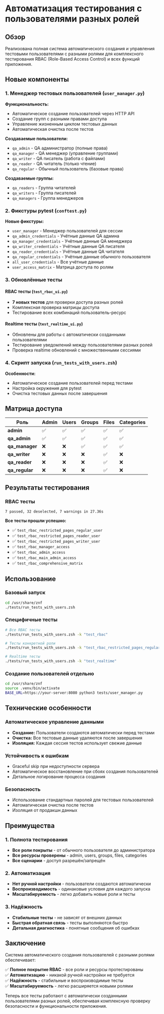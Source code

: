 # Автоматизация тестирования с пользователями разных ролей

## Обзор

Реализована полная система автоматического создания и управления тестовыми пользователями с разными ролями для комплексного тестирования RBAC (Role-Based Access Control) и всех функций приложения.

## Новые компоненты

### 1. Менеджер тестовых пользователей (`user_manager.py`)

**Функциональность:**

- Автоматическое создание пользователей через HTTP API
- Создание групп с разными правами доступа
- Управление жизненным циклом тестовых данных
- Автоматическая очистка после тестов

**Создаваемые пользователи:**

- `qa_admin` - QA администратор (полные права)
- `qa_manager` - QA менеджер (управление группами)
- `qa_writer` - QA писатель (работа с файлами)
- `qa_reader` - QA читатель (только чтение)
- `qa_regular` - Обычный пользователь (базовые права)

**Создаваемые группы:**

- `qa_readers` - Группа читателей
- `qa_writers` - Группа писателей
- `qa_managers` - Группа менеджеров

### 2. Фикстуры pytest (`conftest.py`)

**Новые фикстуры:**

- `user_manager` - Менеджер пользователей для сессии
- `qa_admin_credentials` - Учётные данные QA админа
- `qa_manager_credentials` - Учётные данные QA менеджера
- `qa_writer_credentials` - Учётные данные QA писателя
- `qa_reader_credentials` - Учётные данные QA читателя
- `qa_regular_credentials` - Учётные данные обычного пользователя
- `all_user_credentials` - Все учётные данные
- `user_access_matrix` - Матрица доступа по ролям

### 3. Обновлённые тесты

#### RBAC тесты (`test_rbac_ui.py`)

- **7 новых тестов** для проверки доступа разных ролей
- Комплексная проверка матрицы доступа
- Тестирование всех комбинаций пользователь-ресурс

#### Realtime тесты (`test_realtime_ui.py`)

- Обновлены для работы с автоматически созданными пользователями
- Тестирование уведомлений между пользователями разных ролей
- Проверка realtime обновлений с множественными сессиями

### 4. Скрипт запуска (`run_tests_with_users.zsh`)

**Особенности:**

- Автоматическое создание пользователей перед тестами
- Настройка окружения для pytest
- Очистка тестовых данных после завершения

## Матрица доступа

| Роль           | Admin | Users | Groups | Files | Categories |
| -------------- | ----- | ----- | ------ | ----- | ---------- |
| **admin**      | ✅    | ✅    | ✅     | ✅    | ✅         |
| **qa_admin**   | ✅    | ✅    | ✅     | ✅    | ✅         |
| **qa_manager** | ❌    | ❌    | ✅     | ✅    | ✅         |
| **qa_writer**  | ❌    | ❌    | ❌     | ✅    | ❌         |
| **qa_reader**  | ❌    | ❌    | ❌     | ✅    | ❌         |
| **qa_regular** | ❌    | ❌    | ❌     | ✅    | ❌         |

## Результаты тестирования

### RBAC тесты

```
7 passed, 32 deselected, 7 warnings in 27.36s
```

**Все тесты прошли успешно:**

- ✅ `test_rbac_restricted_pages_regular_user`
- ✅ `test_rbac_restricted_pages_reader_user`
- ✅ `test_rbac_restricted_pages_writer_user`
- ✅ `test_rbac_manager_access`
- ✅ `test_rbac_admin_access`
- ✅ `test_rbac_main_admin_access`
- ✅ `test_rbac_comprehensive_matrix`

## Использование

### Базовый запуск

```bash
cd /usr/share/znf
./tests/run_tests_with_users.zsh
```

### Специфичные тесты

```bash
# Все RBAC тесты
./tests/run_tests_with_users.zsh -k "test_rbac"

# Тесты конкретной роли
./tests/run_tests_with_users.zsh -k "test_rbac_restricted_pages_regular_user"

# Realtime тесты
./tests/run_tests_with_users.zsh -k "test_realtime"
```

### Создание пользователей отдельно

```bash
cd /usr/share/znf
source .venv/bin/activate
BASE_URL=https://your-server:8080 python3 tests/user_manager.py
```

## Технические особенности

### Автоматическое управление данными

- **Создание:** Пользователи создаются автоматически перед тестами
- **Очистка:** Все тестовые данные удаляются после завершения
- **Изоляция:** Каждая сессия тестов использует свежие данные

### Устойчивость к ошибкам

- Graceful skip при недоступности сервера
- Автоматическое восстановление при сбоях создания пользователей
- Детальное логирование процесса создания

### Безопасность

- Использование стандартных паролей для тестовых пользователей
- Автоматическая очистка после тестов
- Изоляция от продакшн данных

## Преимущества

### 1. Полнота тестирования

- **Все роли покрыты** - от обычного пользователя до администратора
- **Все ресурсы проверены** - admin, users, groups, files, categories
- **Все сценарии** - доступ разрешён/запрещён

### 2. Автоматизация

- **Нет ручной настройки** - пользователи создаются автоматически
- **Воспроизводимость** - одинаковые условия для каждого запуска
- **Масштабируемость** - легко добавить новые роли и тесты

### 3. Надёжность

- **Стабильные тесты** - не зависят от внешних данных
- **Быстрая обратная связь** - тесты выполняются быстро
- **Детальная диагностика** - понятные сообщения об ошибках

## Заключение

Система автоматического создания пользователей с разными ролями обеспечивает:

✅ **Полное покрытие RBAC** - все роли и ресурсы протестированы  
✅ **Автоматизацию** - никакой ручной настройки не требуется  
✅ **Надёжность** - стабильные и воспроизводимые тесты  
✅ **Масштабируемость** - легко расширяется новыми ролями

Теперь все тесты работают с автоматически созданными пользователями разных ролей, обеспечивая комплексную проверку безопасности и функциональности приложения.
